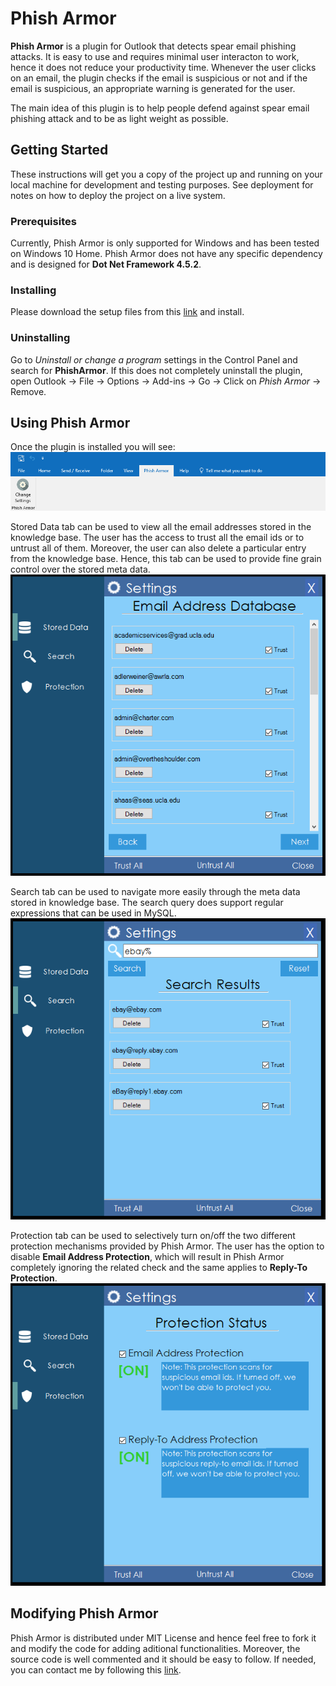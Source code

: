 # Phish Armor

**Phish Armor** is a plugin for Outlook that detects spear email phishing attacks. It is easy to use and requires minimal user interacton to work, hence it does not reduce your productivity time. Whenever the user clicks on an email, the plugin checks if the email is suspicious or not and if the email is suspicious, an appropriate warning is generated for the user.

The main idea of this plugin is to help people defend against spear email phishing attack and to be as light weight as possible.

## Getting Started

These instructions will get you a copy of the project up and running on your local machine for development and testing purposes. See deployment for notes on how to deploy the project on a live system.

### Prerequisites

Currently, Phish Armor is only supported for Windows and has been tested on Windows 10 Home. Phish Armor does not have any specific dependency and is designed for **Dot Net Framework 4.5.2**.

### Installing

Please download the setup files from this [link](../setup) and install.

### Uninstalling

Go to *Uninstall or change a program* settings in the Control Panel and search for **PhishArmor**. If this does not completely uninstall the plugin, open Outlook -> File -> Options -> Add-ins -> Go -> Click on *Phish Armor* -> Remove.


## Using Phish Armor

Once the plugin is installed you will see:
![Phish Armor Ribbon](images/MainWindow.PNG)

Stored Data tab can be used to view all the email addresses stored in the knowledge base. The user has the access to trust all the email ids or to untrust all of them. Moreover, the user can also delete a particular entry from the knowledge base. Hence, this tab can be used to provide fine grain control over the stored meta data.
![Stored Data](images/storeddata.PNG)

Search tab can be used to navigate more easily through the meta data stored in knowledge base. The search query does support regular expressions that can be used in MySQL.
![Search](images/search.PNG)

Protection tab can be used to selectively turn on/off the two different protection mechanisms provided by Phish Armor. The user has the option to disable **Email Address Protection**, which will result in Phish Armor completely ignoring the related check and the same applies to **Reply-To Protection**.
![Search](images/protection.PNG)

## Modifying Phish Armor

Phish Armor is distributed under MIT License and hence feel free to fork it and modify the code for adding aditional functionalities. Moreover, the source code is well commented and it should be easy to follow. If needed, you can contact me by following this [link](https://starlordphr.github.io/).
